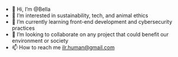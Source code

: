 - 👋 Hi, I’m @Bella
- 👀 I’m interested in sustainability, tech, and animal ethics
- 🌱 I’m currently learning front-end development and cybersecurity practices
- 💞️ I’m looking to collaborate on any project that could benefit our environment or society
- 📫 How to reach me ilr.human@gmail.com
